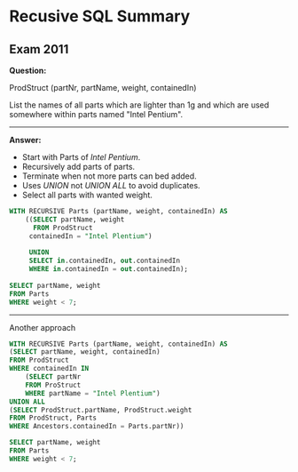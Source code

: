 # Recusive SQL Summary
## Exam 2011 

**Question:**

ProdStruct (partNr, partName, weight, containedIn)
 
List the names of all parts which are lighter than 1g and which are used somewhere
within parts named "Intel Pentium". 

---

**Answer:**
- Start with Parts of *Intel Pentium*. 
- Recursively add parts of parts. 
- Terminate when not more parts can bed added.
- Uses *UNION* not *UNION ALL* to avoid duplicates.
- Select all parts with wanted weight.  


```sql
WITH RECURSIVE Parts (partName, weight, containedIn) AS
	((SELECT partName, weight
	  FROM ProdStruct
	 containedIn = "Intel Plentium")
	 
	 UNION
	 SELECT in.containedIn, out.containedIn
	 WHERE in.containedIn = out.containedIn);
	 
SELECT partName, weight
FROM Parts
WHERE weight < 7;
```

--- 
Another approach

```sql
WITH RECURSIVE Parts (partName, weight, containedIn) AS
(SELECT partName, weight, containedIn)
FROM ProdStruct
WHERE containedIn IN
	(SELECT partNr 
	FROM ProStruct
	WHERE partName = "Intel Plentium")
UNION ALL 
(SELECT ProdStruct.partName, ProdStruct.weight
FROM ProdStruct, Parts
WHERE Ancestors.containedIn = Parts.partNr))

SELECT partName, weight
FROM Parts
WHERE weight < 7;
```
